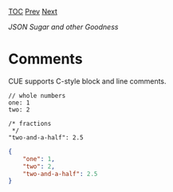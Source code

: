 [TOC](Readme.md) [Prev](foldany.md) [Next](numberlit.md)

_JSON Sugar and other Goodness_

# Comments

CUE supports C-style block and line comments.

<!-- CUE editor -->
```
// whole numbers
one: 1
two: 2

/* fractions
 */
"two-and-a-half": 2.5
```

<!-- JSON result -->
```json
{
    "one": 1,
    "two": 2,
    "two-and-a-half": 2.5
}
```